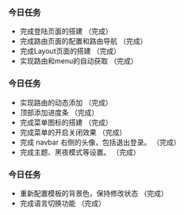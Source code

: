 ### 今日任务
+ 完成登陆页面的搭建 （完成）
+ 完成路由页面的配置和路由导航 （完成）
+ 完成Layout页面的搭建 （完成）
+ 实现路由和menu的自动获取 （完成）
### 今日任务
+ 实现路由的动态添加  （完成）
+ 顶部添加进度条  （完成）
+ 完成菜单图标的搭建 （完成）
+ 完成菜单的开启关闭效果 （完成）
+ 完成 navbar 右侧的头像，包括退出登录。 （完成）
+ 完成主题、黑夜模式等设置。 （完成）

### 今日任务
+ 重新配置模板的背景色，保持修改状态 （完成）
+ 完成语言切换功能 （完成）